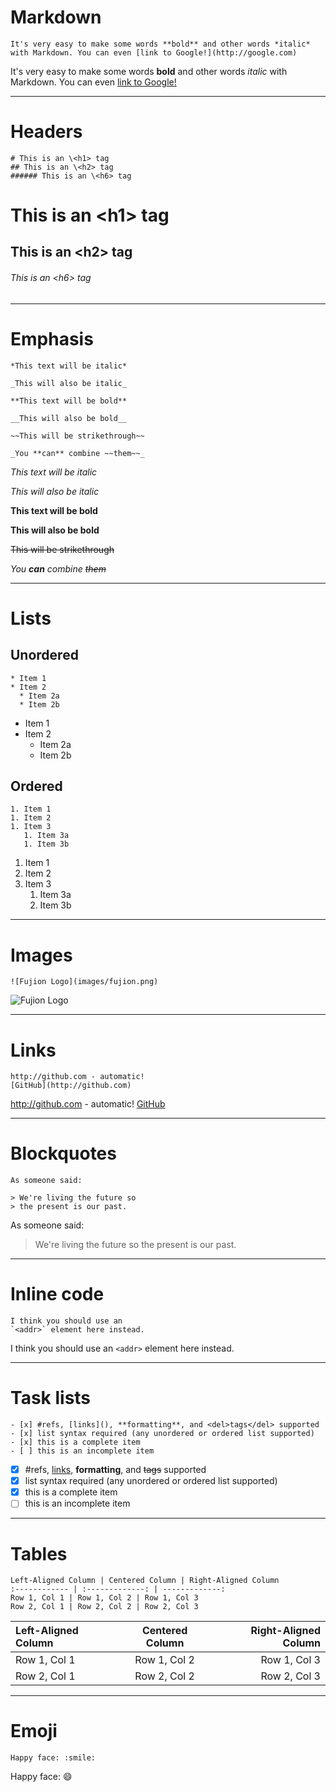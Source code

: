 # Markdown
```
It's very easy to make some words **bold** and other words *italic* with Markdown. You can even [link to Google!](http://google.com)
```
It's very easy to make some words **bold** and other words *italic* with Markdown. You can even [link to Google!](http://google.com)

--------
# Headers
```
# This is an \<h1> tag
## This is an \<h2> tag
###### This is an \<h6> tag
```
# This is an \<h1> tag
## This is an \<h2> tag
###### This is an \<h6> tag

----------
# Emphasis
```
*This text will be italic*

_This will also be italic_

**This text will be bold**

__This will also be bold__

~~This will be strikethrough~~

_You **can** combine ~~them~~_
```
*This text will be italic*

_This will also be italic_

**This text will be bold**

__This will also be bold__

~~This will be strikethrough~~

_You **can** combine ~~them~~_

----------
# Lists
## Unordered
```
* Item 1
* Item 2
  * Item 2a
  * Item 2b
```
* Item 1
* Item 2
  * Item 2a
  * Item 2b
  
## Ordered
```
1. Item 1
1. Item 2
1. Item 3
   1. Item 3a
   1. Item 3b
```
1. Item 1
1. Item 2
1. Item 3
   1. Item 3a
   1. Item 3b

----------
# Images
```
![Fujion Logo](images/fujion.png)
```
![Fujion Logo](images/fujion.png)

----------
# Links
```
http://github.com - automatic!
[GitHub](http://github.com)
```
http://github.com - automatic!
[GitHub](http://github.com)

----------
# Blockquotes
```
As someone said:

> We're living the future so
> the present is our past.
```
As someone said:

> We're living the future so
> the present is our past.

----------
# Inline code
```
I think you should use an
`<addr>` element here instead.
```
I think you should use an
`<addr>` element here instead.

----------
# Task lists
```
- [x] #refs, [links](), **formatting**, and <del>tags</del> supported
- [x] list syntax required (any unordered or ordered list supported)
- [x] this is a complete item
- [ ] this is an incomplete item
```
- [x] #refs, [links](), **formatting**, and <del>tags</del> supported
- [x] list syntax required (any unordered or ordered list supported)
- [x] this is a complete item
- [ ] this is an incomplete item

----------
# Tables
```
Left-Aligned Column | Centered Column | Right-Aligned Column
:------------ | :-------------: | -------------:
Row 1, Col 1 | Row 1, Col 2 | Row 1, Col 3
Row 2, Col 1 | Row 2, Col 2 | Row 2, Col 3
```
Left-Aligned Column | Centered Column | Right-Aligned Column
:------------ | :-------------: | -------------:
Row 1, Col 1 | Row 1, Col 2 | Row 1, Col 3
Row 2, Col 1 | Row 2, Col 2 | Row 2, Col 3

----------
# Emoji
```
Happy face: :smile:
```
Happy face: :smile:
